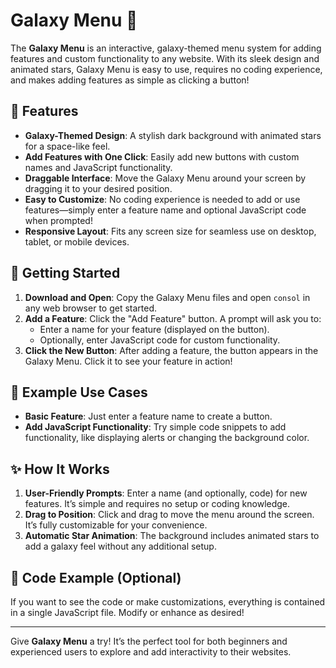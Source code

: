 # Galaxy Menu 🌌

The **Galaxy Menu** is an interactive, galaxy-themed menu system for adding features and custom functionality to any website. With its sleek design and animated stars, Galaxy Menu is easy to use, requires no coding experience, and makes adding features as simple as clicking a button!

## 🚀 Features

- **Galaxy-Themed Design**: A stylish dark background with animated stars for a space-like feel.
- **Add Features with One Click**: Easily add new buttons with custom names and JavaScript functionality.
- **Draggable Interface**: Move the Galaxy Menu around your screen by dragging it to your desired position.
- **Easy to Customize**: No coding experience is needed to add or use features—simply enter a feature name and optional JavaScript code when prompted!
- **Responsive Layout**: Fits any screen size for seamless use on desktop, tablet, or mobile devices.

## 🎉 Getting Started

1. **Download and Open**: Copy the Galaxy Menu files and open `consol` in any web browser to get started.
2. **Add a Feature**: Click the "Add Feature" button. A prompt will ask you to:
   - Enter a name for your feature (displayed on the button).
   - Optionally, enter JavaScript code for custom functionality.
3. **Click the New Button**: After adding a feature, the button appears in the Galaxy Menu. Click it to see your feature in action!

## 🌌 Example Use Cases

- **Basic Feature**: Just enter a feature name to create a button.
- **Add JavaScript Functionality**: Try simple code snippets to add functionality, like displaying alerts or changing the background color.

## ✨ How It Works

1. **User-Friendly Prompts**: Enter a name (and optionally, code) for new features. It’s simple and requires no setup or coding knowledge.
2. **Drag to Position**: Click and drag to move the menu around the screen. It’s fully customizable for your convenience.
3. **Automatic Star Animation**: The background includes animated stars to add a galaxy feel without any additional setup.

## 📜 Code Example (Optional)

If you want to see the code or make customizations, everything is contained in a single JavaScript file. Modify or enhance as desired!

---

Give **Galaxy Menu** a try! It’s the perfect tool for both beginners and experienced users to explore and add interactivity to their websites.
